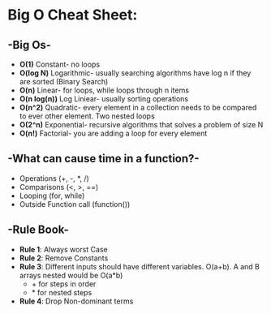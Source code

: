 # Big O Cheat Sheet:

## -Big Os-

- **O(1)** Constant- no loops
- **O(log N)** Logarithmic- usually searching algorithms have log n if they are sorted (Binary Search)
- **O(n)** Linear- for loops, while loops through n items
- **O(n log(n))** Log Liniear- usually sorting operations
- **O(n^2)** Quadratic- every element in a collection needs to be compared to ever other element. Two
  nested loops
- **O(2^n)** Exponential- recursive algorithms that solves a problem of size N
- **O(n!)** Factorial- you are adding a loop for every element

## -What can cause time in a function?-

- Operations (+, -, \*, /)
- Comparisons (<, >, ==)
- Looping (for, while)
- Outside Function call (function())

## -Rule Book-

- **Rule 1**: Always worst Case
- **Rule 2**: Remove Constants
- **Rule 3**: Different inputs should have different variables. O(a+b). A and B arrays nested would be
  O(a\*b)
  - \+ for steps in order
  - \* for nested steps
- **Rule 4**: Drop Non-dominant terms
